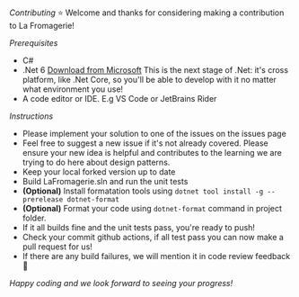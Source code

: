 _Contributing_ :star:
Welcome and thanks for considering making a contribution to La Fromagerie!

*Prerequisites*
- C#
- .Net 6 [Download from Microsoft](https://dotnet.microsoft.com/download/dotnet/6.0) This is the next stage of .Net: it's cross platform, like .Net Core, so you'll be able to develop with it no matter what environment you use!
- A code editor or IDE. E.g VS Code or JetBrains Rider

*Instructions*
- Please implement your solution to one of the issues on the issues page
- Feel free to suggest a new issue if it's not already covered. Please ensure your new idea is helpful and contributes to the learning we are trying to do here about design patterns.
- Keep your local forked version up to date
- Build LaFromagerie.sln and run the unit tests
- __(Optional)__ Install formatation tools using `dotnet tool install -g --prerelease dotnet-format`
- __(Optional)__ Format your code using `dotnet-format` command in project folder.
- If it all builds fine and the unit tests pass, you're ready to push!
- Check your commit github actions, if all test pass you can now make a pull request for us!
- If there are any build failures, we will mention it in code review feedback :rocket:

_Happy coding and we look forward to seeing your progress!_